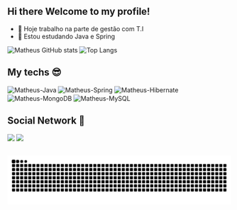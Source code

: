 ## Hi there Welcome to my profile!

- 🔭 Hoje trabalho na parte de gestão com T.I
- 🌱 Estou estudando Java e Spring

![Matheus GitHub stats](https://github-readme-stats.vercel.app/api?username=mlopes7599&show_icons=true&theme=tokyonight)
![Top Langs](https://github-readme-stats.vercel.app/api/top-langs/?username=mlopes7599&hide_progress=false&theme=tokyonight)

## My techs 😎
<div>
  <img align="center" alt="Matheus-Java" height="37" width="40" src="https://cdn.jsdelivr.net/gh/devicons/devicon@latest/icons/java/java-original.svg">
  <img align="center" alt="Matheus-Spring" height="30" width="40" src="https://cdn.jsdelivr.net/gh/devicons/devicon@latest/icons/spring/spring-original.svg">
  <img align="center" alt="Matheus-Hibernate" height="30" width="40" src="https://cdn.jsdelivr.net/gh/devicons/devicon@latest/icons/hibernate/hibernate-original.svg">
  <img align="center" alt="Matheus-MongoDB" height="30" width="40" src="https://cdn.jsdelivr.net/gh/devicons/devicon@latest/icons/mongodb/mongodb-original.svg">
  <img align="center" alt="Matheus-MySQL" height="30" width="40" src="https://cdn.jsdelivr.net/gh/devicons/devicon@latest/icons/mysql/mysql-original.svg">
</div>

## Social Network 📌

<div> 
  <a href = "mailto:mlopes7599@gmail.com"><img src="https://img.shields.io/badge/-Gmail-%23333?style=for-the-badge&logo=gmail&logoColor=white" target="_blank"></a>
  <a href="https://www.linkedin.com/in/matheusclopes99" target="_blank"><img src="https://img.shields.io/badge/-LinkedIn-%230077B5?style=for-the-badge&logo=linkedin&logoColor=white" target="_blank"></a> 
  
</div>

##

![snake gif](https://github.com/mlopes7599/mlopes7599/blob/output/github-contribution-grid-snake-dark.svg)
